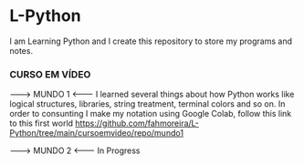 # L-Python
I am Learning Python and I create this repository to store my programs and notes.

### CURSO EM VÍDEO
---> MUNDO 1 <---
I learned several things about how Python works like logical structures, libraries, string treatment, terminal colors and so on.
In order to consunting I make my notation using Google Colab, follow this link to this first world https://github.com/fahmoreira/L-Python/tree/main/cursoemvideo/repo/mundo1

---> MUNDO 2 <---
In Progress
